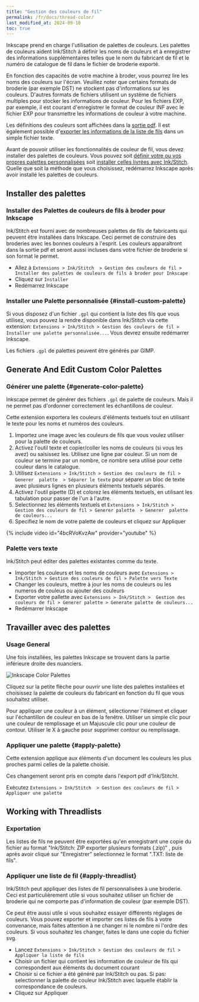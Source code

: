 ```yaml
---
title: "Gestion des couleurs de fil"
permalink: /fr/docs/thread-color/
last_modified_at: 2024-09-10
toc: true
---
```


Inkscape prend en charge l'utilisation de palettes de couleurs. Les palettes de couleurs aident Ink/Stitch à définir les noms de couleurs et à enregistrer des informations supplémentaires telles que le nom du fabricant de fil et le numéro de catalogue de fil dans le fichier de broderie exporté.

En fonction des capacités de votre machine à broder, vous pourrez lire les noms des couleurs sur l'écran. Veuillez noter que certains formats de broderie (par exemple DST) ne stockent pas d'informations sur les couleurs. D'autres formats de fichiers utilisent un système de fichiers multiples pour stocker les informations de couleur. Pour les fichiers EXP, par exemple, il est courant d'enregistrer le format de couleur INF avec le fichier EXP pour transmettre les informations de couleur à votre machine.

Les définitions des couleurs sont affichées dans la [sortie pdf](/fr/docs/print-pdf/). Il est également possible d'[exporter les informations de la liste de fils](/fr/docs/threadlist/) dans un simple fichier texte.

Avant de pouvoir utiliser les fonctionnalités de couleur de fil, vous devez installer des palettes de couleurs. Vous pouvez soit [définir votre ou vos propres palettes personnalisées](/fr/docs/thread-color/#install-custom-palette) soit [installer celles livrées avec Ink/Stitch](/fr/docs/thread-color/#apply-threadlist). Quelle que soit la méthode que vous choisissez, redémarrez Inkscape après avoir installé les palettes de couleurs.

## Installer des palettes

### Installer des Palettes de couleurs de fils à broder pour Inkscape

Ink/Stitch est fourni avec de nombreuses palettes de fils de fabricants qui peuvent être installées dans Inkscape. Ceci permet de construire des broderies avec les bonnes couleurs à l'esprit.
Les couleurs apparaîtront dans la sortie pdf et seront aussi incluses dans votre fichier de broderie si son format le permet.

* Allez à `Extensions > Ink/Stitch  > Gestion des couleurs de fil > Installer des palettes de couleurs de fils à broder pour Inkscape`
* Cliquez sur `Installer`
* Redémarrez Inkscape

### Installer une Palette personnalisée {#install-custom-palette}

Si vous disposez d'un fichier `.gpl` qui contient la liste des fils que vous utilisez, vous pouvez la rendre disponible dans Ink/Stitch via cette extension: `Extensions > Ink/Stitch > Gestion des couleurs de fil > Installer une palette personnalisée...`. Vous devrez ensuite redémarrer Inkscape.

Les fichiers `.gpl` de palettes peuvent être générés par GIMP.

## Generate And Edit Custom Color Palettes

### Générer une palette {#generate-color-palette}

Inkscape permet de générer des fichiers `.gpl`  de palette de couleurs. Mais il ne permet pas d'ordonner correctement les échantillons de couleur.

Cette extension exportera les couleurs d'éléments textuels tout en utilisant le texte pour les noms et numéros des couleurs.

1. Importez une image avec les couleurs de fils que vous voulez utiliser pour la palette de couleurs. 
2. Activez l'outil texte et copier/coller les noms de couleurs (si vous les avez) ou saisissez les.
   Utilisez une ligne par couleur.
   Si un nom de couleur se termine par un nombre, ce nombre sera utilisé pour cette couleur dans le catalogue.
3. Utilisez `Extensions > Ink/Stitch > Gestion des couleurs de fil > Generer  palette  > Séparer le texte` pour séparer un bloc de texte avec plusieurs lignes en plusieurs éléments textuels séparés. 
4. Activez l'outil pipette (D) et colorez les éléments textuels, en utilisant les tabulation pour passer de l'un à l'autre.
5. Selectionnez les éléments textuels et  `Extensions > Ink/Stitch > Gestion des couleurs de fil > Generer palette  > Generer  palette de couleurs...`
6. Specifiez le nom de votre palette de couleurs et cliquez sur Appliquer

{% include video id="4bcRVoKvzAw" provider="youtube" %}

### Palette vers texte

Ink/Stitch peut éditer des palettes existantes comme du texte.

- Importer les couleurs et les noms de couleurs avec `Extensions > Ink/Stitch > Gestion des couleurs de fil > Palette vers Texte`
- Changer les couleurs, mettre à jour les noms de couleurs ou les numeros de couleus ou ajouter des couleurs
- Exporter votre pallette avec  `Extensions > Ink/Stitch >  Gestion des couleurs de fil > Generer palette > Generate palette de couleurs...`
- Redémarrer Inkscape

## Travailler avec des palettes

###  Usage General

Une fois installées, les palettes Inkscape se trouvent dans la partie inférieure droite des nuanciers.

![Inkscape Color Palettes](/assets/images/docs/palettes-location.png)

Cliquez sur la petite flèche pour ouvrir une liste des palettes installées et choisissez la palette de couleurs du fabricant en fonction du fil que vous souhaitez utiliser.

Pour appliquer une couleur à un élément, sélectionner l'élément et cliquer sur l'échantillon de couleur en bas de la fenêtre. Utiliser un  simple clic pour une couleur de remplissage et un Majuscule clic pour une couleur de contour. Utiliser le X à gauche pour supprimer contour ou remplissage.

### Appliquer une palette {#apply-palette}

Cette extension applique aux éléments d'un document les couleurs les plus proches parmi celles de la palette choisie.

Ces changement seront pris en compte dans l'export pdf d'Ink/Stitcht.

Exécutez `Extensions > Ink/Stitch  > Gestion des couleurs de fil > Appliquer une palette` 

## Working with Threadlists

### Exportation

Les listes de fils ne peuvent être exportées qu'en enregistrant une copie du fichier au format "Ink/Stitch: ZIP exporter plusieurs formats (.zip)" , puis après avoir cliqué sur "Enregistrer" selectionnez le format ".TXT: liste de fils".

### Appliquer une liste de fil {#apply-threadlist}

Ink/Stitch peut appliquer des listes de fil personnalisées à une broderie. Ceci est particulièrement utile si vous souhaitez utiliser un fichier de broderie qui ne comporte pas d'information de couleur (par exemple DST).

Ce peut être aussi utile si vous souhaitez essayer différents réglages de couleurs. Vous pouvez exporter et importer ces listes de fils à votre convenance, mais faites attention à ne changer ni le nombre ni l'ordre des couleurs. Si vous souhaitez les changer, faites le dans une copie du fichier svg.

* Lancez `Extensions > Ink/Stitch > Gestion des couleurs de fil > Appliquer la liste de fils`
* Choisir un fichier qui contient les information de couleur de fils qui correspondent aux éléments du document courant
* Choisir si ce fichier a été généré par Ink/Stitch ou pas.
 Si pas: selectionner la palette de couleur Ink/Stitch avec laquelle établir la correspondance de couleurs.
* Cliquez sur Appliquer
